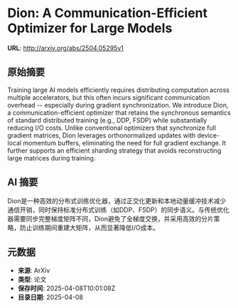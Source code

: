 # Dion: A Communication-Efficient Optimizer for Large Models

**URL**: http://arxiv.org/abs/2504.05295v1

## 原始摘要

Training large AI models efficiently requires distributing computation across
multiple accelerators, but this often incurs significant communication overhead
-- especially during gradient synchronization. We introduce Dion, a
communication-efficient optimizer that retains the synchronous semantics of
standard distributed training (e.g., DDP, FSDP) while substantially reducing
I/O costs. Unlike conventional optimizers that synchronize full gradient
matrices, Dion leverages orthonormalized updates with device-local momentum
buffers, eliminating the need for full gradient exchange. It further supports
an efficient sharding strategy that avoids reconstructing large matrices during
training.


## AI 摘要

Dion是一种高效的分布式训练优化器，通过正交化更新和本地动量缓冲技术减少通信开销，同时保持标准分布式训练（如DDP、FSDP）的同步语义。与传统优化器需要同步完整梯度矩阵不同，Dion避免了全梯度交换，并采用高效的分片策略，防止训练期间重建大矩阵，从而显著降低I/O成本。

## 元数据

- **来源**: ArXiv
- **类型**: 论文
- **保存时间**: 2025-04-08T10:01:08Z
- **目录日期**: 2025-04-08
